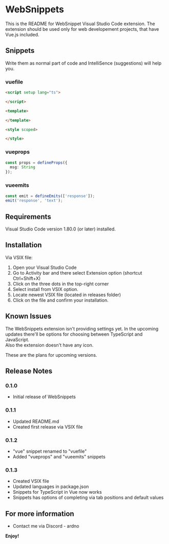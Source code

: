 # WebSnippets

This is the README for WebSnippet Visual Studio Code extension. The extension should be used only for web developement projects, that have Vue.js included.

## Snippets

Write them as normal part of code and IntelliSence (suggestions) will help you.

### vuefile
```html
<script setup lang="ts">

</script>

<template>

</template>

<style scoped>

</style>
```

### vueprops
```typescript
const props = defineProps({
  msg: String
});
```

### vueemits
```typescript
const emit = defineEmits(['response']);
emit('response', 'text');
```

## Requirements

Visual Studio Code version 1.80.0 (or later) installed.

## Installation

Via VSIX file:

1. Open your Visual Studio Code
2. Go to Activity bar and there select Extension option (shortcut Ctrl+Shift+X)
3. Click on the three dots in the top-right corner
4. Select install from VSIX option.
5. Locate newest VSIX file (located in releases folder)
6. Click on the file and confirm your installation.

## Known Issues

The WebSnippets extension isn't providing settings yet. In the upcoming updates there'll be options for choosing between TypeScript and JavaScript.\
Also the extension doesn't have any icon.

These are the plans for upcoming versions.

## Release Notes

### 0.1.0

* Initial release of WebSnippets

### 0.1.1

* Updated README.md
* Created first release via VSIX file

### 0.1.2

* "vue" snippet renamed to "vuefile"
* Added "vueprops" and "vueemits" snippets

### 0.1.3

* Created VSIX file
* Updated languages in package.json
* Snippets for TypeScript in Vue now works
* Snippets has options of completing via tab positions and default values 

## For more information

* Contact me via Discord - ardno

**Enjoy!**